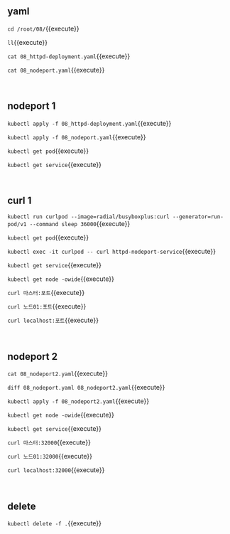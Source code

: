 <br>

## yaml

`cd /root/08/`{{execute}}

`ll`{{execute}}

`cat 08_httpd-deployment.yaml`{{execute}}

`cat 08_nodeport.yaml`{{execute}}

<br>

## nodeport 1

`kubectl apply -f 08_httpd-deployment.yaml`{{execute}}

`kubectl apply -f 08_nodeport.yaml`{{execute}}

`kubectl get pod`{{execute}}

`kubectl get service`{{execute}}

<br>

## curl 1

`kubectl run curlpod --image=radial/busyboxplus:curl --generator=run-pod/v1 --command sleep 36000`{{execute}}

`kubectl get pod`{{execute}}

`kubectl exec -it curlpod -- curl httpd-nodeport-service`{{execute}}

`kubectl get service`{{execute}}

`kubectl get node -owide`{{execute}}

`curl 마스터:포트`{{execute}}

`curl 노드01:포트`{{execute}}

`curl localhost:포트`{{execute}}

<br>

## nodeport 2

`cat 08_nodeport2.yaml`{{execute}}

`diff 08_nodeport.yaml 08_nodeport2.yaml`{{execute}}

`kubectl apply -f 08_nodeport2.yaml`{{execute}}

`kubectl get node -owide`{{execute}}

`kubectl get service`{{execute}}

`curl 마스터:32000`{{execute}}

`curl 노드01:32000`{{execute}}

`curl localhost:32000`{{execute}}

<br>

## delete

`kubectl delete -f .`{{execute}}
